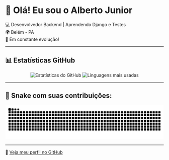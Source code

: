 # 👋 Olá! Eu sou o Alberto Junior

💻 Desenvolvedor Backend | Aprendendo Django e Testes  
🌍 Belém - PA  
🚀 Em constante evolução!

---

## 📊 Estatísticas GitHub

<div align="center">

<!-- Estatísticas de commits, PRs, etc -->
<img height="180em" src="https://github-readme-stats.vercel.app/api?username=AlbertoMjr0&show_icons=true&theme=blueberry" alt="Estatísticas do GitHub" />

<!-- Linguagens mais usadas -->
<img height="180em" src="https://github-readme-stats.vercel.app/api/top-langs/?username=AlbertoMjr0&layout=compact&theme=blueberry" alt="Linguagens mais usadas" />

</div>

---

## 🐍 Snake com suas contribuições:

<div align="center">

<picture>
  <source media="(prefers-color-scheme: dark)" srcset="https://raw.githubusercontent.com/AlbertoMjr0/AlbertoMjr0/output/github-contribution-grid-snake-dark.svg">
  <source media="(prefers-color-scheme: light)" srcset="https://raw.githubusercontent.com/AlbertoMjr0/AlbertoMjr0/output/github-contribution-grid-snake.svg">
  <img alt="Snake Game GitHub" src="https://raw.githubusercontent.com/AlbertoMjr0/AlbertoMjr0/output/github-contribution-grid-snake.svg">
</picture>

</div>

---

🔗 [Veja meu perfil no GitHub](https://github.com/AlbertoMjr0)
